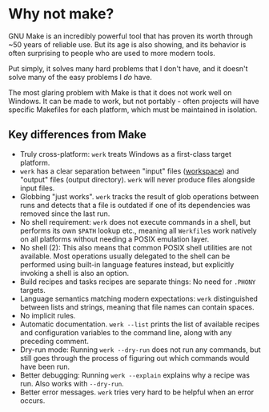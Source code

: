 # Why not make?

GNU Make is an incredibly powerful tool that has proven its worth through \~50
years of reliable use. But its age is also showing, and its behavior is often
surprising to people who are used to more modern tools.

Put simply, it solves many hard problems that I don't have, and it doesn't solve
many of the easy problems I _do_ have.

The most glaring problem with Make is that it does not work well on Windows. It
can be made to work, but not portably - often projects will have specific
Makefiles for each platform, which must be maintained in isolation.

## Key differences from Make

- Truly cross-platform: `werk` treats Windows as a first-class target platform.
- `werk` has a clear separation between "input" files
  ([workspace](./workspace.md)) and "output" files (output directory). `werk`
  will never produce files alongside input files.
- Globbing "just works". `werk` tracks the result of glob operations between
  runs and detects that a file is outdated if one of its dependencies was
  removed since the last run.
- No shell requirement: `werk` does not execute commands in a shell, but
  performs its own `$PATH` lookup etc., meaning all `Werkfile`s work natively on
  all platforms without needing a POSIX emulation layer.
- No shell (2): This also means that common POSIX shell utilities are not
  available. Most operations usually delegated to the shell can be performed
  using built-in language features instead, but explicitly invoking a shell is
  also an option.
- Build recipes and tasks recipes are separate things: No need for `.PHONY`
  targets.
- Language semantics matching modern expectations: `werk` distinguished between
  lists and strings, meaning that file names can contain spaces.
- No implicit rules.
- Automatic documentation. `werk --list` prints the list of available recipes
  and configuration variables to the command line, along with any preceding
  comment.
- Dry-run mode: Running `werk --dry-run` does not run any commands, but still
  goes through the process of figuring out which commands would have been run.
- Better debugging: Running `werk --explain` explains why a recipe was run. Also
  works with `--dry-run`.
- Better error messages. `werk` tries very hard to be helpful when an error
  occurs.
